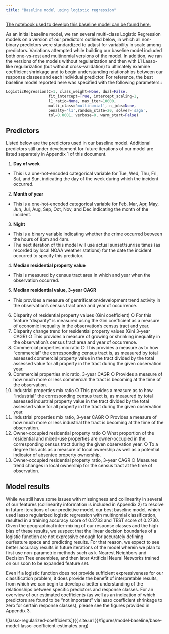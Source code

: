 ```yaml
---
title: "Baseline model using logistic regression"
---
```


[The notebook used to develop this baseline model can be found here.](https://github.com/sedelmeyer/predicting-crime/blob/master/notebooks/021_MODEL_baseline_logistic_classifier.ipynb)

As an initial baseline model, we ran several multi-class Logistic Regression models on a version of our predictors outlined below, in which all non-binary predictors were standardized to adjust for variability in scale among predictors. Variations attempted while building our baseline model included both one-vs-rest and multinomial versions of the model. In addition, we ran the versions of the models without regularization and then with L1 Lasso-like regularization (but without cross-validation) to ultimately examine coefficient shrinkage and to begin understanding relationships between our response classes and each individual predictor. For reference, the best baseline model reported here was specified with the following parameters::

```py
LogisticRegression(C=1, class_weight=None, dual=False,    
                   fit_intercept=True, intercept_scaling=1, 
                   l1_ratio=None, max_iter=10000, 
                   multi_class='multinomial', n_jobs=None, 
                   penalty='l1',random_state=20, solver='saga', 
                   tol=0.0001, verbose=0, warm_start=False)
```

## Predictors

Listed below are the predictors used in our baseline model. Additional predictors still under development for future iterations of our model are listed separately in Appendix 1 of this document.

1. **Day of week**
- This is a one-hot-encoded categorical variable for Tue, Wed, Thu, Fri, Sat, and Sun, indicating the day of the week during which the incident occurred.

2. **Month of year**
- This is a one-hot-encoded categorical variable for Feb, Mar, Apr, May, Jun, Jul, Aug, Sep, Oct, Nov, and Dec indicating the month of the incident.

3. **Night**
- This is a binary variable indicating whether the crime occurred between the hours of 8pm and 4am.
- The next iteration of this model will use actual sunset/sunrise times (as recorded by local NOAA weather
stations) for the date the incident occurred to specify this predictor.

4. **Median residential property value**
- This is measured by census tract area in which and year when the observation occurred.

5. **Median residential value, 3-year CAGR**
- This provides a measure of gentrification/development trend activity in the observation’s census tract area
and year of occurrence.

6. Disparity of residential property values (Gini coefficient)
○ For this feature “disparity” is measured using the Gini coefficient as a measure of economic inequality in
the observation’s census tract and year.
7. Disparity change trend for residential property values (Gini 3-year CAGR)
○ This provides a measure of growing or shrinking inequality in the observation’s census tract area and year
of occurrence.
8. Commercial properties mix ratio
○ This provides a measure as to how “commercial” the corresponding census tract is, as measured by total
assessed commercial property value in the tract divided by the total assessed value for all property in the
tract during the given observation year.
9. Commercial properties mix ratio, 3-year CAGR
○ Provides a measure of how much more or less commercial the tract is becoming at the time of the
observation.
10. Industrial properties mix ratio
○ This provides a measure as to how “industrial” the corresponding census tract is, as measured by total
assessed industrial property value in the tract divided by the total assessed value for all property in the
tract during the given observation year.
11. Industrial properties mix ratio, 3-year CAGR
○ Provides a measure of how much more or less industrial the tract is becoming at the time of the
observation.
12. Owner-occupied residential property ratio
○ What proportion of the residential and mixed-use properties are owner-occupied in the corresponding
census tract during the given observation year.
○ To a degree this acts as a measure of local ownership as well as a potential indicator of absentee
property ownership.
13. Owner-occupied residential property ratio, 3-year CAGR
○ Measures trend changes in local ownership for the census tract at the time of observation.

## Model results

While we still have some issues with missingness and collinearity in several of our features (collinearity information is included in Appendix 2) to resolve in future iterations of our predictive model, our best baseline model, which used lasso regularized logistic regression with multinomial classification, resulted in a training accuracy score of 0.2733 and TEST score of 0.2730. Given the geographical inter-mixing of our response classes and the high bias of these results, we suspect that the linear decision boundaries of a logistic function are not expressive enough for accurately defining ourfeature space and predicting results. For that reason, we expect to see better accuracy results in future iterations of the model wherein we plan to first use non-parametric methods such as k-Nearest Neighbors and Decision Tree ensembles, and then later Artificial Neural Networks trained on our soon to be expanded feature set.

Even if a logistic function does not provide sufficient expressiveness for our classification problem, it does provide the benefit of interpretable results, from which we can begin to develop a better understanding of the relationships between specific predictors and response classes. For an overview of our estimated coefficients (as well as an indication of which predictors are found to be “not important” via lasso coefficient shrinkage to zero for certain response classes), please see the figures provided in Appendix 3.

![lasso-regularized-coefficients]({{ site.url }}/figures/model-baseline/base-model-lasso-coefficient-estimates.png)